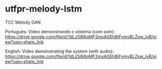 # utfpr-melody-lstm
TCC Melody GAN

Português:
Vídeo demonstrando o sistema (com som):  https://drive.google.com/file/d/1dLz5l88qMF2mxAGEhBiFymvBLZsw_iyB/view?usp=share_link

English:
Video demonstrating the system (with audio):  https://drive.google.com/file/d/1dLz5l88qMF2mxAGEhBiFymvBLZsw_iyB/view?usp=share_link
